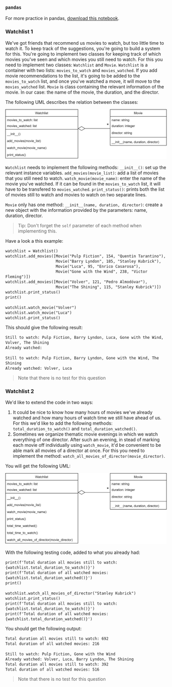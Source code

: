 ###  `pandas`

For more practice in pandas, [download this notebook](/autorit_student.ipynb).

### Watchlist 1

We've got friends that recommend us movies to watch, but too little time to watch it. To keep track of the suggestions, you're going to build a system for this. You're going to implement two classes for keeping track of which movies you've seen and which movies you still need to watch. For this you need to implement two classes: `Watchlist` and `Movie`. `Watchlist` is a container with two lists: `movies_to_watch` and `movies_watched`. If you add movie recommendations to the list, it's going to be added to the `movies_to_watch` list, and once you've watched a move, it will move to the `movies_watched` list. `Movie` is class containing the relevant information of the movie. In our case: the name of the movie, the duration, and the director.

The following UML describes the relation between the classes:

![](umls\movies1.png)

`Watchlist` needs to implement the following methods:
    `__init__()`: set up the relevant instance variables.
    `add_movies(movie_list)`: add a list of movies that you still need to watch.
    `watch_movie(movie_name)`: enter the name of the movie you've watched. If it can be found in the `movies_to_watch` list, it will have to be transfered to `movies_watched`.
    `print_status()`: prints both the list of movies still to watch and movies to watch on two separate lines.

`Movie` only has one method:
    `__init__(name, duration, director)`: create a new object with the information provided by the parameters: name, duration, director.

> Tip: Don't forget the `self` parameter of each method when implementing this.

Have a look a this example:

    watchlist = Watchlist()
    watchlist.add_movies([Movie("Pulp Fiction", 154, "Quentin Tarantino"),
                          Movie("Barry Lyndon", 185, "Stanley Kubrick"),
                          Movie("Luca", 95, "Enrico Casarosa"),
                          Movie("Gone with the Wind", 238, "Victor Fleming")])
    watchlist.add_movies([Movie("Volver", 121, "Pedro Almodóvar"),
                          Movie("The Shining", 115, "Stanley Kubrick")])
    watchlist.print_status()
    print()

    watchlist.watch_movie("Volver")
    watchlist.watch_movie("Luca")
    watchlist.print_status()

This should give the following result:

    Still to watch: Pulp Fiction, Barry Lyndon, Luca, Gone with the Wind, Volver, The Shining
    Already watched:

    Still to watch: Pulp Fiction, Barry Lyndon, Gone with the Wind, The Shining
    Already watched: Volver, Luca

> Note that there is no test for this question

### Watchlist 2

We'd like to extend the code in two ways:

1. It could be nice to know how many hours of movies we've already watched and how many hours of watch time we still have ahead of us. For this we'd like to add the following methods: `total_duration_to_watch()` and `total_duration_watched()`.
2. Sometimes we organize thematic movie evenings in which we watch everything of one director. After such an evening, in stead of marking each movie off individually using `watch_movie`, it'd be convenient to be able mark all movies of a director at once. For this you need to implement the method: `watch_all_movies_of_director(movie_director)`.

You will get the following UML:

![](umls\movies2.png)

With the following testing code, added to what you already had:

    print(f'Total duration all movies still to watch: {watchlist.total_duration_to_watch()}')
    print(f'Total duration of all watched movies: {watchlist.total_duration_watched()}')
    print()

    watchlist.watch_all_movies_of_director("Stanley Kubrick")
    watchlist.print_status()
    print(f'Total duration all movies still to watch: {watchlist.total_duration_to_watch()}')
    print(f'Total duration of all watched movies: {watchlist.total_duration_watched()}')

You should get the following output:

    Total duration all movies still to watch: 692
    Total duration of all watched movies: 216

    Still to watch: Pulp Fiction, Gone with the Wind
    Already watched: Volver, Luca, Barry Lyndon, The Shining
    Total duration all movies still to watch: 392
    Total duration of all watched movies: 516

> Note that there is no test for this question

